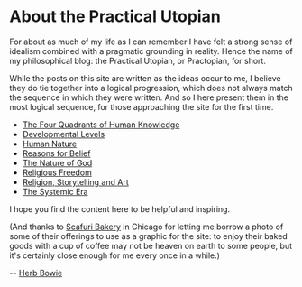 # About the Practical Utopian

For about as much of my life as I can remember I have felt a strong sense of idealism combined with a pragmatic grounding in reality. Hence the name of my philosophical blog: the Practical Utopian, or Practopian, for short. 

While the posts on this site are written as the ideas occur to me, I believe they do tie together into a logical progression, which does not always match the sequence in which they were written. And so I here present them in the most logical sequence, for those approaching the site for the first time. 

* [The Four Quadrants of Human Knowledge](http://www.practopian.org/posts/the-four-quadrants-of-human-knowledge.html)
* [Developmental Levels](http://www.practopian.org/posts/developmental-levels.html)
* [Human Nature](http://www.practopian.org/posts/human-nature.html)
* [Reasons for Belief](http://www.practopian.org/posts/reasons-for-belief.html)
* [The Nature of God](http://www.practopian.org/posts/the-nature-of-god.html)
* [Religious Freedom](http://www.practopian.org/posts/religious-freedom.html)
* [Religion, Storytelling and Art](http://www.practopian.org/posts/religion-storytelling-and-art.html)
* [The Systemic Era](http://www.practopian.org/posts/the-systemic-era.html)

I hope you find the content here to be helpful and inspiring. 

(And thanks to [Scafuri Bakery](http://scafuribakery.com) in Chicago for letting me borrow a photo of some of their offerings to use as a graphic for the site: to enjoy their baked goods with a cup of coffee may not be heaven on earth to some people, but it's certainly close enough for me every once in a while.)

-- [Herb Bowie](http://www.herbbowie.com)
